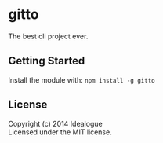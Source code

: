 # gitto

The best cli project ever.

## Getting Started
Install the module with: `npm install -g gitto`


## License
Copyright (c) 2014 Idealogue  
Licensed under the MIT license.
